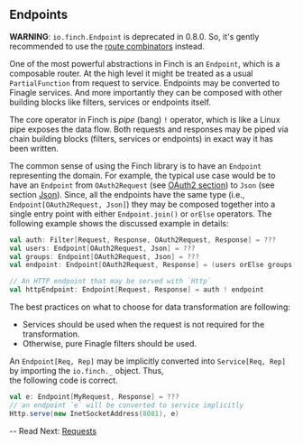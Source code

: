 ## Endpoints

**WARNING**: `io.finch.Endpoint` is deprecated in 0.8.0. So, it's gently recommended to use the
[route combinators](route.md) instead.

One of the most powerful abstractions in Finch is an `Endpoint`, which is a composable router. At the high level
it might be treated as a usual `PartialFunction` from request to service. Endpoints may be converted to Finagle services.
And more importantly they can be composed with other building blocks like filters, services or endpoints itself.

The core operator in Finch is _pipe_ (bang) `!` operator, which is like a Linux pipe exposes the data flow. Both
requests and responses may be piped via chain building blocks (filters, services or endpoints) in exact way it has been
written.

The common sense of using the Finch library is to have an `Endpoint` representing the domain. For example, the typical
use case would be to have an `Endpoint` from `OAuth2Request` (see [OAuth2 section](auth.md#authorization-with-oauth2))
to `Json` (see section [Json](json.md#argonaut)). Since, all the endpoints have the same type (i.e.,
`Endpoint[OAuth2Request, Json]`) they may be composed together into a single entry point with either `Endpoint.join()`
or `orElse` operators. The following example shows the discussed example in details:

```scala
val auth: Filter[Request, Response, OAuth2Request, Response] = ???
val users: Endpoint[OAuth2Request, Json] = ???
val groups: Endpoint[OAuth2Request, Json] = ???
val endpoint: Endpoint[OAuth2Request, Response] = (users orElse groups) ! TurnIntoHttp[Json]

// An HTTP endpoint that may be served with `Http`
val httpEndpoint: Endpoint[Request, Response] = auth ! endpoint
```

The best practices on what to choose for data transformation are following:

* Services should be used when the request is not required for the transformation.
* Otherwise, pure Finagle filters should be used.

An `Endpoint[Req, Rep]` may be implicitly converted into `Service[Req, Rep]` by importing the `io.finch._` object. Thus,  
the following code is correct.

```scala
val e: Endpoint[MyRequest, Response] = ???
// an endpoint `e` will be converted to service implicitly
Http.serve(new InetSocketAddress(8081), e)
```

--
Read Next: [Requests](request.md)
